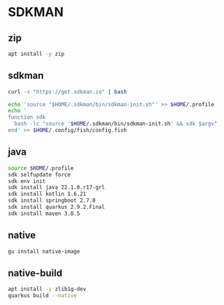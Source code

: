 # SDKMAN

## zip

```bash
apt install -y zip
```

## sdkman

```bash
curl -s "https://get.sdkman.io" | bash

echo 'source "$HOME/.sdkman/bin/sdkman-init.sh"' >> $HOME/.profile
echo '
function sdk
  bash -lc "source '$HOME/.sdkman/bin/sdkman-init.sh' && sdk $argv"
end' >> $HOME/.config/fish/config.fish
```

## java

```bash
source $HOME/.profile
sdk selfupdate force
sdk env init
sdk install java 22.1.0.r17-grl
sdk install kotlin 1.6.21
sdk install springboot 2.7.0
sdk install quarkus 2.9.2.Final
sdk install maven 3.8.5
```

## native

```bash
gu install native-image
```

## native-build

```bash
apt install -y zlib1g-dev
quarkus build --native
```
